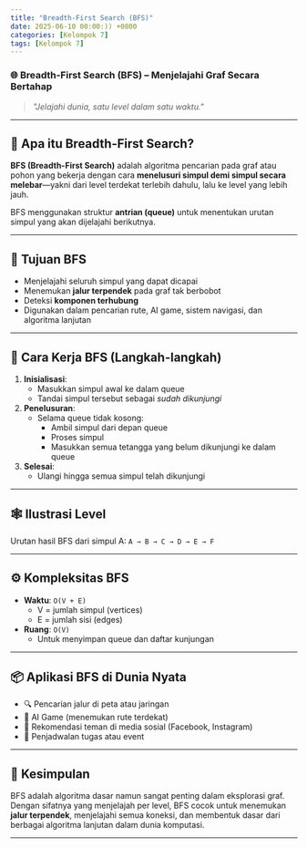 ```yaml
---
title: "Breadth-First Search (BFS)"
date: 2025-06-10 00:00:)) +0800
categories: [Kelompok 7]
tags: [Kelompok 7]
---
```


### 🌐 Breadth-First Search (BFS) – Menjelajahi Graf Secara Bertahap

> *"Jelajahi dunia, satu level dalam satu waktu."*

---

## 📌 Apa itu Breadth-First Search?

**BFS (Breadth-First Search)** adalah algoritma pencarian pada graf atau pohon yang bekerja dengan cara **menelusuri simpul demi simpul secara melebar**—yakni dari level terdekat terlebih dahulu, lalu ke level yang lebih jauh.

BFS menggunakan struktur **antrian (queue)** untuk menentukan urutan simpul yang akan dijelajahi berikutnya.

---

## 🎯 Tujuan BFS

- Menjelajahi seluruh simpul yang dapat dicapai
- Menemukan **jalur terpendek** pada graf tak berbobot
- Deteksi **komponen terhubung**
- Digunakan dalam pencarian rute, AI game, sistem navigasi, dan algoritma lanjutan

---

## 🧠 Cara Kerja BFS (Langkah-langkah)

1. **Inisialisasi**:
   - Masukkan simpul awal ke dalam queue
   - Tandai simpul tersebut sebagai *sudah dikunjungi*
2. **Penelusuran**:
   - Selama queue tidak kosong:
     - Ambil simpul dari depan queue
     - Proses simpul
     - Masukkan semua tetangga yang belum dikunjungi ke dalam queue
3. **Selesai**:
   - Ulangi hingga semua simpul telah dikunjungi

---

## 🕸️ Ilustrasi Level

Urutan hasil BFS dari simpul A: `A → B → C → D → E → F`

---

## ⚙️ Kompleksitas BFS

- **Waktu**: `O(V + E)`
  - V = jumlah simpul (vertices)
  - E = jumlah sisi (edges)
- **Ruang**: `O(V)`
  - Untuk menyimpan queue dan daftar kunjungan

---

## 📦 Aplikasi BFS di Dunia Nyata

- 🔍 Pencarian jalur di peta atau jaringan
- 🤖 AI Game (menemukan rute terdekat)
- 🔗 Rekomendasi teman di media sosial (Facebook, Instagram)
- 📅 Penjadwalan tugas atau event

---

## 📝 Kesimpulan

BFS adalah algoritma dasar namun sangat penting dalam eksplorasi graf. Dengan sifatnya yang menjelajah per level, BFS cocok untuk menemukan **jalur terpendek**, menjelajahi semua koneksi, dan membentuk dasar dari berbagai algoritma lanjutan dalam dunia komputasi.

---
